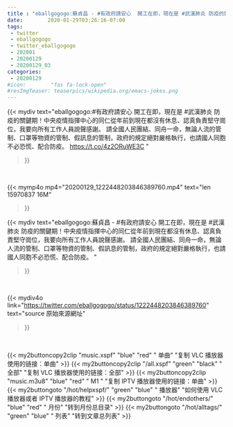 ```yaml
---
title : "eballgogogo:蘇貞昌 - #有政府請安心  開工在即，現在是 #武漢肺炎 防疫的關鍵期！中央疫情指揮中心的同仁從年前到現在都沒有休息、認真負責堅守崗位，我要向所有工作人員說聲感謝。  請全國人民團結、同舟一命，無論人流的管制、口罩等物資的管制、假訊息的管制，政府的規定絕對嚴格執行，也請國人同胞不必恐慌、配合防疫。 "
date:        2020-01-29T03:26:16-07:00
tags:
 - twitter
 - eballgogogo
 - twitter_eballgogogo
 - 202001
 - 20200129
 - 20200129_03
categories:
 - 20200129
#icon:        "fas fa-lock-open"
#resImgTeaser: teaserpics/wikipedia.org/emacs-jokes.png
---
```


{{< mydiv text="eballgogogo:#有政府請安心  開工在即，現在是 #武漢肺炎 防疫的關鍵期！中央疫情指揮中心的同仁從年前到現在都沒有休息、認真負責堅守崗位，我要向所有工作人員說聲感謝。  請全國人民團結、同舟一命，無論人流的管制、口罩等物資的管制、假訊息的管制，政府的規定絕對嚴格執行，也請國人同胞不必恐慌、配合防疫。 https://t.co/4z2ORuWE3C "
>}}
<br>


{{< mymp4o mp4="20200129_1222448203846389760.mp4"
text="len 15970837    16M"
>}}


{{< mydiv text="eballgogogo:蘇貞昌 - #有政府請安心  開工在即，現在是 #武漢肺炎 防疫的關鍵期！中央疫情指揮中心的同仁從年前到現在都沒有休息、認真負責堅守崗位，我要向所有工作人員說聲感謝。  請全國人民團結、同舟一命，無論人流的管制、口罩等物資的管制、假訊息的管制，政府的規定絕對嚴格執行，也請國人同胞不必恐慌、配合防疫。 "
>}}
<br>

{{< mydiv4o link="https://twitter.com/eballgogogo/status/1222448203846389760"
text="source 原始來源網址"
>}}


<br>

{{< my2buttoncopy2clip "music.xspf"        "blue"   "red"    " 单曲"  "复制 VLC 播放器使用的链接：单曲" >}} {{< my2buttoncopy2clip "/all.xspf"         "green"  "black"  " 全部"  "复制 VLC 播放器使用的链接：全部" >}} {{< my2buttoncopy2clip "music.m3u8"        "blue"   "red"    " M1 "    "复制 IPTV 播放器使用的链接：单曲" >}} {{< my2buttongoto      "/hot/helpxspf/"    "green"  "blue"   " 播放器" "如何使用 VLC 播放器或者 IPTV 播放器的教程" >}} {{< my2buttongoto      "/hot/endothers/"   "blue"   "red"    " 月份"   "转到月份总目录" >}} {{< my2buttongoto      "/hot/alltags/"     "green"  "blue"   " 列表"   "转到文章总列表" >}} 
